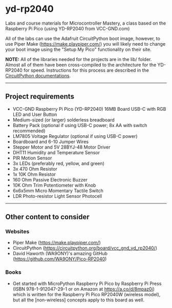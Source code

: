 # yd-rp2040
Labs and course materials for Microcontroller Mastery, a class based on the Raspberry Pi Pico (using YD-RP2040 from VCC-GND.com)

All of the labs can use the Adafruit CircuitPython boot image, however, to use Piper Make (https://make.playpiper.com/) you will likely need to change your boot image using the "Setup My Pico" functionality on their site.

**NOTE:** All of the libraries needed for the projects are in the lib/ folder. Almost all of them have been cross-compiled to the architecture for the YD-RP2040 for speed. Instructions for this process are described in the [CircuitPython documentations](https://learn.adafruit.com/welcome-to-circuitpython/library-file-types-and-frozen-libraries).

---

## Project requirements
- VCC-GND Raspberry Pi Pico (YD-RP2040) 16MB Board USB-C with RGB LED and User Button
- Medium-sized (or larger) solderless breadboard
- Battery Pack (optional if using USB-C power; 8x AA with switch recommended)
- LM7805 Voltage Regulator (optional if using USB-C power)
- Boardboard and 6-10 Jumper Wires
- Stepper Motor and 5V 28BYJ-48 Motor Driver
- DHT11 Humidity and Temperature Sensor
- PIR Motion Sensor
- 3x LEDs (preferably red, yellow, and green)
- 3x 470 Ohm Resistor
- 1x 10K Ohm Resistor
- 160 Ohm Passive Electronic Buzzer
- 10K Ohm Trim Potentiometer with Knob
- 6x6x5mm Micro Momentary Tactile Switch
- LDR Photo-resistor Light Sensor Photocell

---

## Other content to consider
### Websites
- Piper Make (https://make.playpiper.com/)
- CircuitPython (https://circuitpython.org/board/vcc_gnd_yd_rp2040/)
- David Haworth (WA9ONY)'s amazing GitHub (https://github.com/WA9ONY/Pico-RP2040)
### Books
- Get started with MicroPython Raspberry Pi Pico by Raspberry Pi Press (ISBN 978-1-912047-29-1 or on Amazon at https://a.co/d/8mpaz0i) which is written for the Raspberry Pi Pico RP2040W (wireless model), but all the [non-wireless] concepts apply to this board as well.
